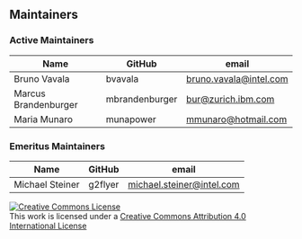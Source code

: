 ## Maintainers

### Active Maintainers

| Name                 | GitHub         | email                  |
|----------------------|----------------|------------------------|
| Bruno Vavala         | bvavala        | bruno.vavala@intel.com |
| Marcus Brandenburger | mbrandenburger | bur@zurich.ibm.com     |
| Maria Munaro         | munapower      | mmunaro@hotmail.com    |

### Emeritus Maintainers

| Name | GitHub | email |
|---|---|---|
| Michael Steiner | g2flyer | michael.steiner@intel.com |

<a rel="license" href="http://creativecommons.org/licenses/by/4.0/"><img alt="Creative Commons License" style="border-width:0" src="https://i.creativecommons.org/l/by/4.0/88x31.png" /></a><br />This work is licensed under a <a rel="license" href="http://creativecommons.org/licenses/by/4.0/">Creative Commons Attribution 4.0 International License</a>
